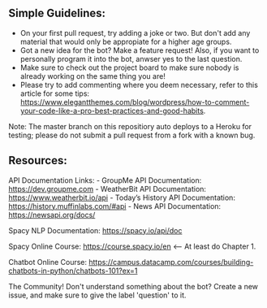## Simple Guidelines:
- On your first pull request, try adding a joke or two. But don't add any material that would only be appropiate for a higher age groups.
- Got a new idea for the bot? Make a feature request! Also, if you want to personally program it into the bot, anwser yes to the last question.
- Make sure to check out the project board to make sure nobody is already working on the same thing you are!
- Please try to add commenting where you deem necessary, refer to this article for some tips: https://www.elegantthemes.com/blog/wordpress/how-to-comment-your-code-like-a-pro-best-practices-and-good-habits.

Note: The master branch on this repositiory auto deploys to a Heroku for testing; please do not submit a pull request from a fork with a known bug.

## Resources: 

API Documentation Links:
	- GroupMe API Documentation: https://dev.groupme.com
	- WeatherBit API Documentation: https://www.weatherbit.io/api
	- Today’s History API Documentation: https://history.muffinlabs.com/#api
	- News API Documentation: https://newsapi.org/docs/

Spacy NLP Documentation: 
	https://spacy.io/api/doc 

Spacy Online Course: 
	https://course.spacy.io/en <-- At least do Chapter 1. 

Chatbot Online Course:
	https://campus.datacamp.com/courses/building-chatbots-in-python/chatbots-101?ex=1

The Community! Don't understand something about the bot? Create a new issue, and make sure to give the label 'question' to it.